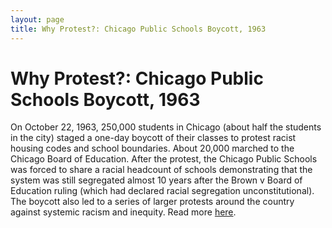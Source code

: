 ```yaml
---
layout: page
title: Why Protest?: Chicago Public Schools Boycott, 1963
---
```


Why Protest?: Chicago Public Schools Boycott, 1963
=================

On October 22, 1963, 250,000 students in Chicago (about half the students in the city) staged a one-day boycott of their classes to protest racist housing codes and school boundaries. About 20,000 marched to the Chicago Board of Education. After the protest, the Chicago Public Schools was forced to share a racial headcount of schools demonstrating that the system was still segregated almost 10 years after the Brown v Board of Education ruling (which had declared racial segregation unconstitutional). The boycott also led to a series of larger protests around the country against systemic racism and inequity. Read more [here](https://www.good.is/articles/on-the-50th-anniversary-of-the-1963-chicago-public-schools-boycott-segregation-and-unfair-resourcing-endures).

